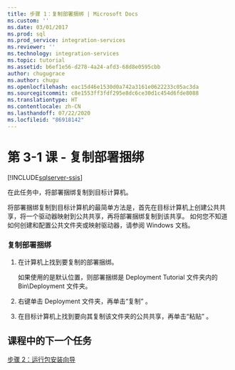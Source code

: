 ```yaml
---
title: 步骤 1：复制部署捆绑 | Microsoft Docs
ms.custom: ''
ms.date: 03/01/2017
ms.prod: sql
ms.prod_service: integration-services
ms.reviewer: ''
ms.technology: integration-services
ms.topic: tutorial
ms.assetid: b6ef1e56-d278-4a24-afd3-68d8e0595cbb
author: chugugrace
ms.author: chugu
ms.openlocfilehash: eac15d46e1530d0a742a3161e0622233c05ac3da
ms.sourcegitcommit: c8e1553ff3fdf295e8dc6ce30d1c454d6fde8088
ms.translationtype: HT
ms.contentlocale: zh-CN
ms.lasthandoff: 07/22/2020
ms.locfileid: "86918142"
---
```

# <a name="lesson-3-1---copying-the-deployment-bundle"></a>第 3-1 课 - 复制部署捆绑

[!INCLUDE[sqlserver-ssis](../includes/applies-to-version/sqlserver-ssis.md)]


在此任务中，将部署捆绑复制到目标计算机。  
  
将部署捆绑复制到目标计算机的最简单方法是，首先在目标计算机上创建公共共享，将一个驱动器映射到公共共享，再将部署捆绑复制到该共享。 如何您不知道如何创建和配置公共文件夹或映射驱动器，请参阅 Windows 文档。  
  
### <a name="to-copy-the-deployment-bundle"></a>复制部署捆绑  
  
1.  在计算机上找到要复制的部署捆绑。  
  
    如果使用的是默认位置，则部署捆绑是 Deployment Tutorial 文件夹内的 Bin\Deployment 文件夹。  
  
2.  右键单击 Deployment 文件夹，再单击“复制”  。  
  
3.  在目标计算机上找到要向其复制该文件夹的公共共享，再单击“粘贴”  。  
  
## <a name="next-task-in-lesson"></a>课程中的下一个任务  
[步骤 2：运行包安装向导](../integration-services/lesson-3-2-running-the-package-installation-wizard.md)  
  
  
  

